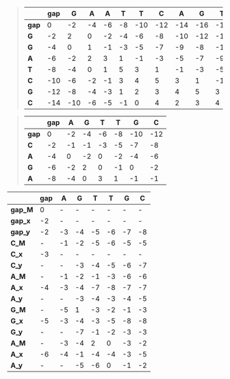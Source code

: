 > |         | **gap** | **G** | **A** | **A** | **T** | **T** | **C** | **A** | **G** | **T** | **T** | **A** |
> | :---- | ---- | ---- | ---- | ---- | ---- | ---- | ---- | ---- | ---- | ---- | ---- | ---- |
> | **gap** | 0    | -2   | -4   | -6   | -8   | -10  | -12  | -14  | -16  | -18  | -20  | -22  |
> | **G**   | -2   | 2    | 0    | -2   | -4   | -6   | -8   | -10  | -12  | -14  | -16  | -18  |
> | **G**   | -4   | 0    | 1    | -1   | -3   | -5   | -7   | -9   | -8   | -10  | -10  | -12  |
> | **A**   | -6   | -2   | 2    | 3    | 1    | -1   | -3   | -5   | -7   | -9   | -11  | -8   |
> | **T**   | -8   | -4   | 0    | 1    | 5    | 3    | 1    | -1   | -3   | -5   | -7   | -9   |
> | **C**   | -10  | -6   | -2   | -1   | 3    | 4    | 5    | 3    | 1    | -1   | -3   | -5   |
> | **G**   | -12  | -8   | -4   | -3   | 1    | 2    | 3    | 4    | 5    | 3    | 1    | -1   |
> | **C**   | -14  | -10  | -6   | -5   | -1   | 0    | 4    | 2    | 3    | 4    | 2    | 0    |



> |         | gap  | A    | G    | T    | T    | G    | C    |
> | ------- | ---- | ---- | ---- | ---- | ---- | ---- | ---- |
> | **gap** | 0    | -2   | -4   | -6   | -8   | -10  | -12  |
> | **C**   | -2   | -1   | -1   | -3   | -5   | -7   | -8   |
> | **A**   | -4   | 0    | -2   | 0    | -2   | -4   | -6   |
> | **G**   | -6   | -2   | 2    | 0    | -1   | 0    | -2   |
> | **A**   | -8   | -4   | 0    | 3    | 1    | -1   | -1   |

|           | **gap** | **A** | **G** | **T** | **T** | **G** | **C** |
| --------- | ------- | ----- | ----- | ----- | ----- | ----- | ----- |
| **gap_M** | 0       | -     | -     | -     | -     | -     | -     |
| **gap_x** | -2      | -     | -     | -     | -     | -     | -     |
| **gap_y** | -2      | -3    | -4    | -5    | -6    | -7    | -8    |
| **C_M**   | -       | -1    | -2    | -5    | -6    | -5    | -5    |
| **C_x**   | -3      | -     | -     | -     | -     | -     | -     |
| **C_y**   | -       | -     | -3    | -4    | -5    | -6    | -7    |
| **A_M**   | -       | -1    | -2    | -1    | -3    | -6    | -6    |
| **A_x**   | -4      | -3    | -4    | -7    | -8    | -7    | -7    |
| **A_y**   | -       | -     | -3    | -4    | -3    | -4    | -5    |
| **G_M**   | -       | -5    | 1     | -3    | -2    | -1    | -3    |
| **G_x**   | -5      | -3    | -4    | -3    | -5    | -8    | -8    |
| **G_y**   | -       | -     | -7    | -1    | -2    | -3    | -3    |
| **A_M**   | -       | -3    | -4    | 2     | 0     | -3    | -2    |
| **A_x**   | -6      | -4    | -1    | -4    | -4    | -3    | -5    |
| **A_y**   | -       | -     | -5    | -6    | 0     | -1    | -2    |





























